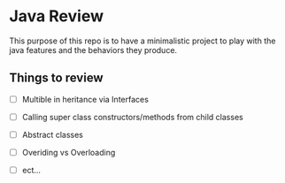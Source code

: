 # Java Review

This purpose of this repo is to have a minimalistic project to play with the java features and the behaviors they produce.



## Things to review
- [ ] Multible in heritance via Interfaces
- [ ] Calling super class constructors/methods from child classes
- [ ] Abstract classes
- [ ] Overiding vs Overloading
- [ ] ect...

